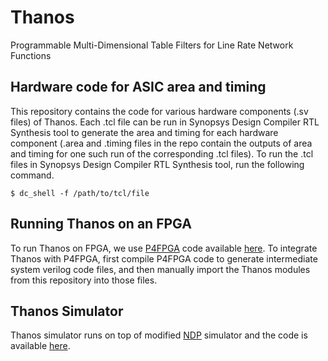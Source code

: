 # Thanos
Programmable Multi-Dimensional Table Filters for Line Rate Network Functions

## Hardware code for ASIC area and timing
This repository contains the code for various hardware components (.sv files) of Thanos. Each .tcl file can be run in Synopsys Design Compiler RTL Synthesis tool to generate the area and timing for each hardware component (.area and .timing files in the repo contain the outputs of area and timing for one such run of the corresponding .tcl files). To run the .tcl files in Synopsys Design Compiler RTL Synthesis tool, run the following command.
```shell
$ dc_shell -f /path/to/tcl/file
```

## Running Thanos on an FPGA
To run Thanos on FPGA, we use [P4FPGA](https://dl.acm.org/doi/10.1145/3050220.3050234) code available [here](http://p4fpga.github.io). To integrate Thanos with P4FPGA, first compile P4FPGA code to generate intermediate system verilog code files, and then manually import the Thanos modules from this repository into those files.

## Thanos Simulator
Thanos simulator runs on top of modified [NDP](https://dl.acm.org/doi/10.1145/3098822.3098825) simulator and the code is available [here](https://github.com/vishal1303/NDP).
